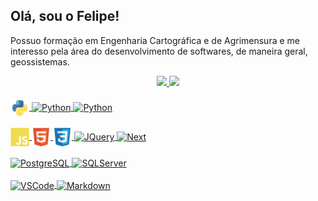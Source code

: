 ## Olá, sou o Felipe!

Possuo formação em Engenharia Cartográfica e de Agrimensura e me interesso pela área do desenvolvimento de softwares, de maneira geral, geossistemas.

<div align="center">
  <a href="https://github.com/FelipeMFernandes">
  <img width="500em" src="https://github-readme-stats.vercel.app/api?username=felipemfernandes&show_icons=true&theme=dark&include_all_commits=true&count_private=true"/>
  <img width="500em" src="https://github-readme-stats.vercel.app/api/top-langs/?username=felipemfernandes&layout=compact&langs_count=7&theme=dark"/>
</div>
<br>
<div style="display: inline_block;">
  <div>
    <img align="center" alt="Python" height="30" src="https://raw.githubusercontent.com/devicons/devicon/master/icons/python/python-original.svg">
    <img align="center" alt="Python" height="30" src="https://upload.wikimedia.org/wikipedia/commons/thumb/d/df/ArcGIS_logo.png/480px-ArcGIS_logo.png">
    <img align="center" alt="Python" height="30" src="https://leafletjs.com/SlavaUkraini/docs/images/logo.png">
  </div><br>
  <div>
    <img align="center" alt="Js" height="30" src="https://raw.githubusercontent.com/devicons/devicon/master/icons/javascript/javascript-plain.svg">
    <img align="center" alt="HTML" height="30" src="https://raw.githubusercontent.com/devicons/devicon/master/icons/html5/html5-original.svg">
    <img align="center" alt="CSS" height="30" src="https://raw.githubusercontent.com/devicons/devicon/master/icons/css3/css3-original.svg">
    <img align="center" alt="JQuery" height="30" src="https://cdn.jsdelivr.net/gh/devicons/devicon/icons/jquery/jquery-original-wordmark.svg" />
    <img align="center" alt="Next" height="30" src="https://cdn.jsdelivr.net/gh/devicons/devicon/icons/nextjs/nextjs-original.svg">
  </div><br>
  <div>
    <img align="center" alt="PostgreSQL" height="30" src="https://cdn.jsdelivr.net/gh/devicons/devicon/icons/postgresql/postgresql-original-wordmark.svg" />
    <img align="center" alt="SQLServer" height="30" src="https://cdn.jsdelivr.net/gh/devicons/devicon/icons/microsoftsqlserver/microsoftsqlserver-plain-wordmark.svg" />
  </div><br>
  <div>
    <img align="center" alt="VSCode" height="30" src="https://cdn.jsdelivr.net/gh/devicons/devicon/icons/vscode/vscode-original-wordmark.svg" />
    <img align="center" alt="Markdown" height="30" src="https://cdn.jsdelivr.net/gh/devicons/devicon/icons/markdown/markdown-original.svg" />
  </div>
</div>
